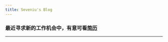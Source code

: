 ```yaml
---
title: Seveniu's Blog
---
```

### 最近寻求新的工作机会中，有意可看[简历](http://static.seveniu.com/resume.pdf)
--------